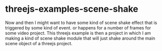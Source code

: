# threejs-examples-scene-shake

Now and then I might want to have some kind of scene shake effect that is triggered by some kind of event. or happens for a number of frames for some video project. This threejs example is then a project in which I am making a kind of scene shake module that will just shake around the main scene object of a threejs project.